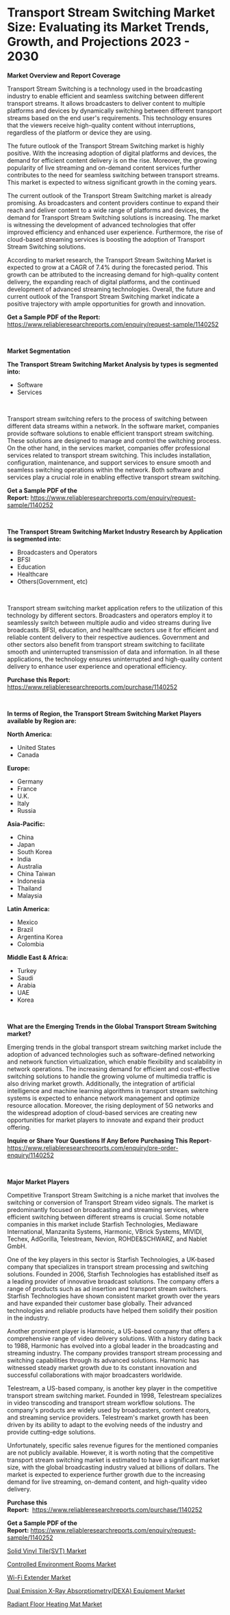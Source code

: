 <p><h1>Transport Stream Switching Market Size: Evaluating its Market Trends, Growth, and Projections 2023 - 2030</h1></p><p><strong>Market Overview and Report Coverage</strong></p>
<p><p>Transport Stream Switching is a technology used in the broadcasting industry to enable efficient and seamless switching between different transport streams. It allows broadcasters to deliver content to multiple platforms and devices by dynamically switching between different transport streams based on the end user's requirements. This technology ensures that the viewers receive high-quality content without interruptions, regardless of the platform or device they are using.</p><p>The future outlook of the Transport Stream Switching market is highly positive. With the increasing adoption of digital platforms and devices, the demand for efficient content delivery is on the rise. Moreover, the growing popularity of live streaming and on-demand content services further contributes to the need for seamless switching between transport streams. This market is expected to witness significant growth in the coming years.</p><p>The current outlook of the Transport Stream Switching market is already promising. As broadcasters and content providers continue to expand their reach and deliver content to a wide range of platforms and devices, the demand for Transport Stream Switching solutions is increasing. The market is witnessing the development of advanced technologies that offer improved efficiency and enhanced user experience. Furthermore, the rise of cloud-based streaming services is boosting the adoption of Transport Stream Switching solutions.</p><p>According to market research, the Transport Stream Switching Market is expected to grow at a CAGR of 7.4% during the forecasted period. This growth can be attributed to the increasing demand for high-quality content delivery, the expanding reach of digital platforms, and the continued development of advanced streaming technologies. Overall, the future and current outlook of the Transport Stream Switching market indicate a positive trajectory with ample opportunities for growth and innovation.</p></p>
<p><strong>Get a Sample PDF of the Report:</strong> <a href="https://www.reliableresearchreports.com/enquiry/request-sample/1140252">https://www.reliableresearchreports.com/enquiry/request-sample/1140252</a></p>
<p>&nbsp;</p>
<p><strong>Market Segmentation</strong></p>
<p><strong>The Transport Stream Switching Market Analysis by types is segmented into:</strong></p>
<p><ul><li>Software</li><li>Services</li></ul></p>
<p>&nbsp;</p>
<p><p>Transport stream switching refers to the process of switching between different data streams within a network. In the software market, companies provide software solutions to enable efficient transport stream switching. These solutions are designed to manage and control the switching process. On the other hand, in the services market, companies offer professional services related to transport stream switching. This includes installation, configuration, maintenance, and support services to ensure smooth and seamless switching operations within the network. Both software and services play a crucial role in enabling effective transport stream switching.</p></p>
<p><strong>Get a Sample PDF of the Report:</strong>&nbsp;<a href="https://www.reliableresearchreports.com/enquiry/request-sample/1140252">https://www.reliableresearchreports.com/enquiry/request-sample/1140252</a></p>
<p>&nbsp;</p>
<p><strong>The Transport Stream Switching Market Industry Research by Application is segmented into:</strong></p>
<p><ul><li>Broadcasters and Operators</li><li>BFSI</li><li>Education</li><li>Healthcare</li><li>Others(Government, etc)</li></ul></p>
<p>&nbsp;</p>
<p><p>Transport stream switching market application refers to the utilization of this technology by different sectors. Broadcasters and operators employ it to seamlessly switch between multiple audio and video streams during live broadcasts. BFSI, education, and healthcare sectors use it for efficient and reliable content delivery to their respective audiences. Government and other sectors also benefit from transport stream switching to facilitate smooth and uninterrupted transmission of data and information. In all these applications, the technology ensures uninterrupted and high-quality content delivery to enhance user experience and operational efficiency.</p></p>
<p><strong>Purchase this Report:</strong>&nbsp; <a href="https://www.reliableresearchreports.com/purchase/1140252">https://www.reliableresearchreports.com/purchase/1140252</a></p>
<p>&nbsp;</p>
<p><strong>In terms of Region, the Transport Stream Switching Market Players available by Region are:</strong></p>
<p>
    <p> <strong> North America: </strong>
        <ul>
            <li>United States</li>
            <li>Canada</li>
        </ul>
        </p> 
    <p> <strong> Europe: </strong>
        <ul>
            <li>Germany</li>
            <li>France</li>
            <li>U.K.</li>
            <li>Italy</li>
            <li>Russia</li>
        </ul>
        </p> 
    <p> <strong> Asia-Pacific: </strong>
        <ul>
            <li>China</li>
            <li>Japan</li>
            <li>South Korea</li>
            <li>India</li>
            <li>Australia</li>
            <li>China Taiwan</li>
            <li>Indonesia</li>
            <li>Thailand</li>
            <li>Malaysia</li>
        </ul>
        </p> 
    <p> <strong> Latin America: </strong>
        <ul>
            <li>Mexico</li>
            <li>Brazil</li>
            <li>Argentina Korea</li>
            <li>Colombia</li>
        </ul>
        </p> 
    <p> <strong> Middle East & Africa: </strong>
        <ul>
            <li>Turkey</li>
            <li>Saudi</li>
            <li>Arabia</li>
            <li>UAE</li>
            <li>Korea</li>
        </ul>
    </p>
    </p>
<p>&nbsp;</p>
<p><strong>What are the Emerging Trends in the Global Transport Stream Switching market?</strong></p>
<p><p>Emerging trends in the global transport stream switching market include the adoption of advanced technologies such as software-defined networking and network function virtualization, which enable flexibility and scalability in network operations. The increasing demand for efficient and cost-effective switching solutions to handle the growing volume of multimedia traffic is also driving market growth. Additionally, the integration of artificial intelligence and machine learning algorithms in transport stream switching systems is expected to enhance network management and optimize resource allocation. Moreover, the rising deployment of 5G networks and the widespread adoption of cloud-based services are creating new opportunities for market players to innovate and expand their product offering.</p></p>
<p><strong>Inquire or Share Your Questions If Any Before Purchasing This Report</strong>- <a href="https://www.reliableresearchreports.com/enquiry/pre-order-enquiry/1140252">https://www.reliableresearchreports.com/enquiry/pre-order-enquiry/1140252</a></p>
<p>&nbsp;</p>
<p><strong>Major Market Players</strong></p>
<p><p>Competitive Transport Stream Switching is a niche market that involves the switching or conversion of Transport Stream video signals. The market is predominantly focused on broadcasting and streaming services, where efficient switching between different streams is crucial. Some notable companies in this market include Starfish Technologies, Mediaware International, Manzanita Systems, Harmonic, VBrick Systems, MIVIDI, Techex, AdGorilla, Telestream, Nevion, ROHDE&SCHWARZ, and Nablet GmbH.</p><p>One of the key players in this sector is Starfish Technologies, a UK-based company that specializes in transport stream processing and switching solutions. Founded in 2006, Starfish Technologies has established itself as a leading provider of innovative broadcast solutions. The company offers a range of products such as ad insertion and transport stream switchers. Starfish Technologies have shown consistent market growth over the years and have expanded their customer base globally. Their advanced technologies and reliable products have helped them solidify their position in the industry.</p><p>Another prominent player is Harmonic, a US-based company that offers a comprehensive range of video delivery solutions. With a history dating back to 1988, Harmonic has evolved into a global leader in the broadcasting and streaming industry. The company provides transport stream processing and switching capabilities through its advanced solutions. Harmonic has witnessed steady market growth due to its constant innovation and successful collaborations with major broadcasters worldwide.</p><p>Telestream, a US-based company, is another key player in the competitive transport stream switching market. Founded in 1998, Telestream specializes in video transcoding and transport stream workflow solutions. The company's products are widely used by broadcasters, content creators, and streaming service providers. Telestream's market growth has been driven by its ability to adapt to the evolving needs of the industry and provide cutting-edge solutions.</p><p>Unfortunately, specific sales revenue figures for the mentioned companies are not publicly available. However, it is worth noting that the competitive transport stream switching market is estimated to have a significant market size, with the global broadcasting industry valued at billions of dollars. The market is expected to experience further growth due to the increasing demand for live streaming, on-demand content, and high-quality video delivery.</p></p>
<p><strong>Purchase this Report:</strong>&nbsp;&nbsp;<a href="https://www.reliableresearchreports.com/purchase/1140252">https://www.reliableresearchreports.com/purchase/1140252</a></p>
<p></p>
<p><strong>Get a Sample PDF of the Report:</strong>&nbsp;<a href="https://www.reliableresearchreports.com/enquiry/request-sample/1140252">https://www.reliableresearchreports.com/enquiry/request-sample/1140252</a></p>
<p><p><a href="https://www.linkedin.com/pulse/solid-vinyl-tilesvt-market-research-report-unlocks-analysis/">Solid Vinyl Tile(SVT) Market</a></p><p><a href="https://medium.com/@index.mill.peace/controlled-environment-rooms-market-trends-forecast-and-competitive-analysis-to-2030-f9f9e30f0da8">Controlled Environment Rooms Market</a></p><p><a href="https://github.com/Krish2023na/Market-Research-Report-List-1/blob/main/wi-fi-extender-market.md">Wi-Fi Extender Market</a></p><p><a href="https://github.com/zebdakicsin/Market-Research-Report-List-1/blob/main/dual-emission-x-ray-absorptiometrydexa-equipment-market.md">Dual Emission X-Ray Absorptiometry(DEXA) Equipment Market</a></p><p><a href="https://medium.com/@palm.quick.roof/radiant-floor-heating-mat-market-trends-forecast-and-competitive-analysis-to-2030-b5efca30ae81">Radiant Floor Heating Mat Market</a></p></p>
